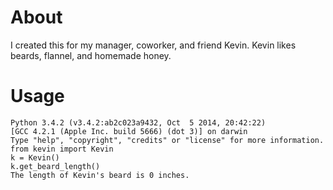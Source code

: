 # About

I created this for my manager, coworker, and friend Kevin. Kevin likes beards, flannel, and homemade honey.

# Usage

```
Python 3.4.2 (v3.4.2:ab2c023a9432, Oct  5 2014, 20:42:22) 
[GCC 4.2.1 (Apple Inc. build 5666) (dot 3)] on darwin
Type "help", "copyright", "credits" or "license" for more information.
from kevin import Kevin
k = Kevin()
k.get_beard_length()
The length of Kevin's beard is 0 inches.
```
